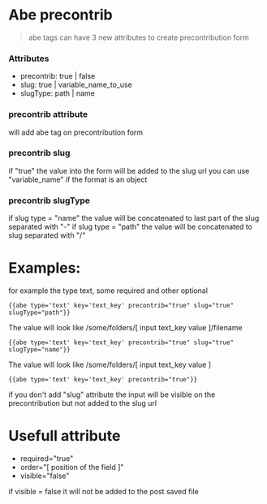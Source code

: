 # Abe precontrib

> abe tags can have 3 new attributes to create precontribution form

### Attributes

- precontrib: true | false
- slug: true | variable_name_to_use
- slugType: path | name

### precontrib attribute

will add abe tag on precontribution form

### precontrib slug

if "true" the value into the form will be added to the slug url
you can use "variable_name" if the format is an object

### precontrib slugType

if slug type = "name" the value will be concatenated to last part of the slug separated with "-"
if slug type = "path" the value will be concatenated to slug separated with "/"

# Examples:

for example the type text, some required and other optional

```
{{abe type='text' key='text_key' precontrib="true" slug="true" slugType="path"}}
```

The value will look like /some/folders/[ input text_key value ]/filename

```
{{abe type='text' key='text_key' precontrib="true" slug="true" slugType="name"}}
```

The value will look like /some/folders/[ input text_key value ]

```
{{abe type='text' key='text_key' precontrib="true"}}
```

if you don't add "slug" attribute the input will be visible on the precontribution but not added to the slug url

# Usefull attribute

- required="true"
- order="[ position of the field ]"
- visible="false"

if visible = false it will not be added to the post saved file